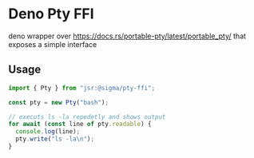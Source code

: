 # Deno Pty FFI

deno wrapper over https://docs.rs/portable-pty/latest/portable_pty/ that exposes
a simple interface

## Usage

```ts
import { Pty } from "jsr:@sigma/pty-ffi";

const pty = new Pty("bash");

// executs ls -la repedetly and shows output
for await (const line of pty.readable) {
  console.log(line);
  pty.write("ls -la\n");
}
```
